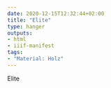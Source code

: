 ```yaml
---
date: 2020-12-15T12:32:44+02:00
title: "Elite"
type: hanger
outputs:
- html
- iiif-manifest
tags:
- "Material: Holz"
---
```

Elite
